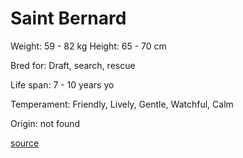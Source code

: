 # Saint Bernard

Weight: 59 - 82 kg
Height: 65 - 70 cm

Bred for: Draft, search, rescue

Life span: 7 - 10 years yo

Temperament: Friendly, Lively, Gentle, Watchful, Calm

Origin: not found

[source](https://api.thedogapi.com/v1/breeds/212)
